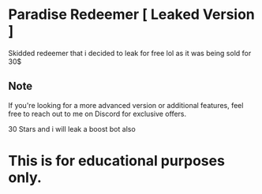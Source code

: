 # Paradise Redeemer [ Leaked Version ]
Skidded redeemer that i decided to leak for free lol as it was being sold for 30$

## Note
If you're looking for a more advanced version or additional features, feel free to reach out to me on Discord for exclusive offers.

30 Stars and i will leak a boost bot also
# This is for educational purposes only.
